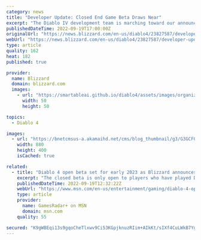 ```yaml
---
category: news
title: "Developer Update: Closed End Game Beta Draws Near"
excerpt: "The Diablo IV development team is marching toward our announced 2023 release! Learn about our next milestone and how members of the community can potentially participate."
publishedDateTime: 2022-09-19T17:00:00Z
originalUrl: "https://news.blizzard.com/en-us/diablo4/23827587/developer-update-closed-end-game-beta-draws-near"
webUrl: "https://news.blizzard.com/en-us/diablo4/23827587/developer-update-closed-end-game-beta-draws-near"
type: article
quality: 162
heat: 182
published: true

provider:
  name: Blizzard
  domain: blizzard.com
  images:
    - url: "https://smartableai.github.io/diablo4/assets/images/organizations/blizzard.com-50x50.jpg"
      width: 50
      height: 50

topics:
  - Diablo 4

images:
  - url: "https://bnetcmsus-a.akamaihd.net/cms/blog_thumbnail/g3/G3GCF07QODHW1662771897667.png"
    width: 880
    height: 400
    isCached: true

related:
  - title: "Diablo 4 open beta set for early 2023 as Blizzard announces closed end game beta coming \"soon\""
    excerpt: "The closed beta is only open to players who have played Diablo 2: Resurrected and Diablo 3's end-game recently ..."
    publishedDateTime: 2022-09-19T12:32:22Z
    webUrl: "https://www.msn.com/en-us/entertainment/gaming/diablo-4-open-beta-set-for-early-2023-as-blizzard-announces-closed-end-game-beta-coming-soon/ar-AA120LeD"
    type: article
    provider:
      name: GamesRadar+ on MSN
      domain: msn.com
    quality: 55

secured: "K9gWBEqi13s9gqoCheTlxwv9Ci53KGpjknuzRIim+AIkKt/sIXf4CuLWkB7YgXHBsM45attZcZ/NI8dC92Hcy/WWQ/h4i1XVXhK9E/BV3eX+tcscVouvdZQ8Rpxz66q354GaGUOQaKGSlihX2bGwa2JbTENJBx4PsJRLxEdXsHs7S/2JwrwBNDi4c1S43t+DP/f4PWRrce2uZ5HAoN8rUtWC6rsLwhTKbcBBKF0hsYW4pEjggE/yZLYEBaIxMqcayr/705tmAtxrURn3tVc6aufrBXt9+eitTq/D9CVBg/o8paS6L8294ECuZJK+Tc9uiZ9ZW8HpefnG3YDqaanOx0OXAcmE9YrQrsnPdIv6euQ=;I5IhsgtsRzXvC7MlnKXG+A=="
---
```


